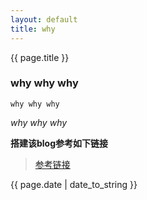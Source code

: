 ```yaml
---
layout: default
title: why
---
```


{{ page.title }}

### why why why

```
why why why
```

*why why why*

**搭建该blog参考如下链接**
> [参考链接](http://www.ruanyifeng.com/blog/2012/08/blogging_with_jekyll.html)

{{ page.date | date_to_string }}